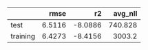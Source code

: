|          |   rmse |      r2 |   avg_nll |
|:---------|-------:|--------:|----------:|
| test     | 6.5116 | -8.0886 |   740.828 |
| training | 6.4273 | -8.4156 |  3003.2   |
